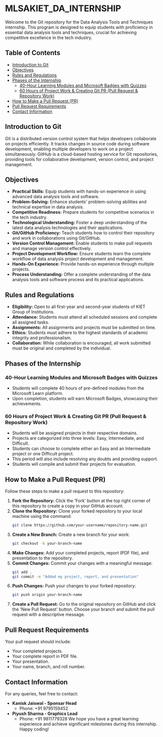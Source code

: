 # MLSAKIET_DA_INTERNSHIP
Welcome to the Git repository for the Data Analysis Tools and Techniques internship. This program is designed to equip students with proficiency in essential data analysis tools and techniques, crucial for achieving competitive excellence in the tech industry.

## Table of Contents
- [Introduction to Git](#introduction-to-git)
- [Objectives](#objectives)
- [Rules and Regulations](#rules-and-regulations)
- [Phases of the Internship](#phases-of-the-internship)
  - [40-Hour Learning Modules and Microsoft Badges with Quizzes](#40-hour-learning-modules-and-microsoft-badges-with-quizzes)
  - [60 Hours of Project Work & Creating Git PR (Pull Request & Repository Work)](#60-hours-of-project-work--creating-git-pr-pull-request--repository-work)
- [How to Make a Pull Request (PR)](#how-to-make-a-pull-request-pr)
- [Pull Request Requirements](#pull-request-requirements)
- [Contact Information](#contact-information)

## Introduction to Git
Git is a distributed version control system that helps developers collaborate on projects efficiently. It tracks changes in source code during software development, enabling multiple developers to work on a project simultaneously. GitHub is a cloud-based hosting service for Git repositories, providing tools for collaborative development, version control, and project management.

## Objectives
- **Practical Skills:** Equip students with hands-on experience in using advanced data analysis tools and software.
- **Problem-Solving:** Enhance students' problem-solving abilities and technical expertise in data analysis.
- **Competitive Readiness:** Prepare students for competitive scenarios in the tech industry.
- **Technological Understanding:** Foster a deep understanding of the latest data analysis technologies and their applications.
- **Git/GitHub Proficiency:** Teach students how to control their repository and work in collaborations using Git/GitHub.
- **Version Control Management:** Enable students to make pull requests and manage version control effectively.
- **Project Development Workflow:** Ensure students learn the complete workflow of data analysis project development and management.
- **Hands-On Experience:** Provide hands-on experience through multiple projects.
- **Process Understanding:** Offer a complete understanding of the data analysis tools and software process and its practical applications.

## Rules and Regulations
- **Eligibility:** Open to all first-year and second-year students of KIET Group of Institutions.
- **Attendance:** Students must attend all scheduled sessions and complete all assigned tasks.
- **Assignments:** All assignments and projects must be submitted on time.
- **Ethics:** Students must adhere to the highest standards of academic integrity and professionalism.
- **Collaboration:** While collaboration is encouraged, all work submitted must be original and completed by the individual.

## Phases of the Internship

### 40-Hour Learning Modules and Microsoft Badges with Quizzes
- Students will complete 40 hours of pre-defined modules from the Microsoft Learn platform.
- Upon completion, students will earn Microsoft Badges, showcasing their achievements.

### 60 Hours of Project Work & Creating Git PR (Pull Request & Repository Work)
- Students will be assigned projects in their respective domains.
- Projects are categorized into three levels: Easy, Intermediate, and Difficult.
- Students can choose to complete either an Easy and an Intermediate project or one Difficult project.
- This period will also include resolving any doubts and providing support.
- Students will compile and submit their projects for evaluation.

## How to Make a Pull Request (PR)
Follow these steps to make a pull request to this repository:

1. **Fork the Repository:** Click the 'Fork' button at the top right corner of this repository to create a copy in your GitHub account.
2. **Clone the Repository:** Clone your forked repository to your local machine using the command:
   ```bash
   git clone https://github.com/your-username/repository-name.git
   ```
3. **Create a New Branch:** Create a new branch for your work:
   ```bash
   git checkout -b your-branch-name
   ```
4. **Make Changes:** Add your completed projects, report (PDF file), and presentation to the repository.
5. **Commit Changes:** Commit your changes with a meaningful message:
   ```bash
   git add .
   git commit -m "Added my project, report, and presentation"
   ```
6. **Push Changes:** Push your changes to your forked repository:
   ```bash
   git push origin your-branch-name
   ```
7. **Create a Pull Request:** Go to the original repository on GitHub and click the 'New Pull Request' button. Choose your branch and submit the pull request with a descriptive message.

## Pull Request Requirements
Your pull request should include:

- Your completed projects.
- Your complete report in PDF file.
- Your presentation.
- Your name, branch, and roll number.

## Contact Information
For any queries, feel free to contact:

- **Kanisk Jaiswal - Sponsar Head**
  - Phone: +91 9795159452
- **Piyush Sharma - Graphics Lead**
  - Phone: +91 9811779328
We hope you have a great learning experience and achieve significant milestones during this internship. Happy coding!
